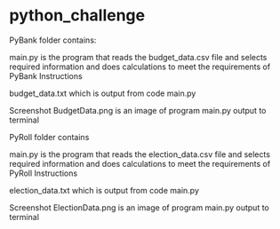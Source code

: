 # python_challenge

PyBank folder contains: 
 
  main.py is the program that reads the budget_data.csv file and selects required information and does calculations to meet the
  requirements of PyBank Instructions

  budget_data.txt which is output from code main.py 

  Screenshot BudgetData.png is an image of program main.py output to terminal

PyRoll folder contains 

  main.py is the program that reads the election_data.csv file and selects required information and does calculations to meet the
  requirements of PyRoll Instructions

  election_data.txt which is output from code main.py 

  Screenshot ElectionData.png is an image of program main.py output to terminal


